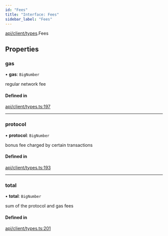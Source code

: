 ```yaml
---
id: "Fees"
title: "Interface: Fees"
sidebar_label: "Fees"
---
```


[api/client/types](../../../../../modules/API/Client/Types/Types.md).Fees

## Properties

### gas

• **gas**: `BigNumber`

regular network fee

#### Defined in

[api/client/types.ts:197](https://github.com/PolymeshAssociation/polymesh-sdk/blob/c8da9dfce/src/api/client/types.ts#L197)

___

### protocol

• **protocol**: `BigNumber`

bonus fee charged by certain transactions

#### Defined in

[api/client/types.ts:193](https://github.com/PolymeshAssociation/polymesh-sdk/blob/c8da9dfce/src/api/client/types.ts#L193)

___

### total

• **total**: `BigNumber`

sum of the protocol and gas fees

#### Defined in

[api/client/types.ts:201](https://github.com/PolymeshAssociation/polymesh-sdk/blob/c8da9dfce/src/api/client/types.ts#L201)
